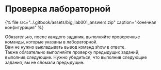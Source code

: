 # Проверка лабораторной

{% file src="../.gitbook/assets/big\_lab001\_answers.zip" caption="Конечная конфигурация" %}

Обязательно, после каждого задания, выполняйте проверочные команды, которые указаны в лабораторной.  
Вам не нужно выкладывать вывод команд show в ответе.  
Также обязательно выполняйте проверку предыдущих заданий, выполнив следующие. Нужно убедиться, что выполнив следующие задания, вы не сломали предыдущие.  
  


